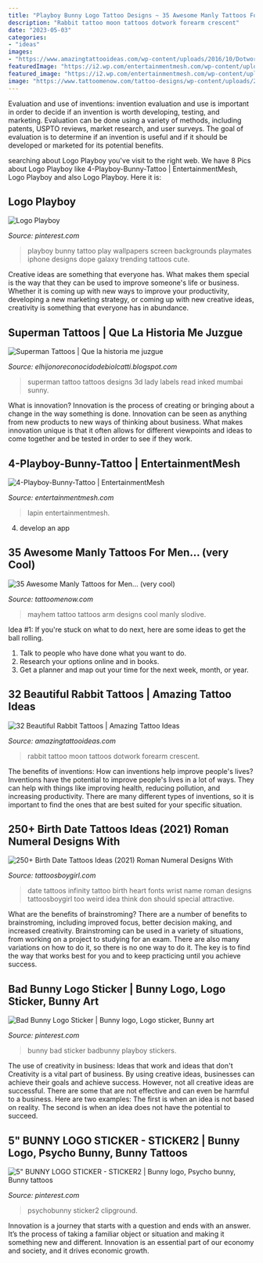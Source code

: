 ```yaml
---
title: "Playboy Bunny Logo Tattoo Designs ~ 35 Awesome Manly Tattoos For Men... (very Cool)"
description: "Rabbit tattoo moon tattoos dotwork forearm crescent"
date: "2023-05-03"
categories:
- "ideas"
images:
- "https://www.amazingtattooideas.com/wp-content/uploads/2016/10/Dotwork-Rabbit-On-The-Crescent-Moon-Forearm-Tattoo.jpg"
featuredImage: "https://i2.wp.com/entertainmentmesh.com/wp-content/uploads/2017/07/4-Playboy-Bunny-Tattoo.jpg?ssl=1"
featured_image: "https://i2.wp.com/entertainmentmesh.com/wp-content/uploads/2017/07/4-Playboy-Bunny-Tattoo.jpg?ssl=1"
image: "https://www.tattoomenow.com/tattoo-designs/wp-content/uploads/2012/10/14-16.jpg"
---
```



Evaluation and use of inventions:
invention evaluation and use is important in order to decide if an invention is worth developing, testing, and marketing. Evaluation can be done using a variety of methods, including patents, USPTO reviews, market research, and user surveys. The goal of evaluation is to determine if an invention is useful and if it should be developed or marketed for its potential benefits.

	

		
searching about Logo Playboy you've visit to the right web. We have 8 Pics about Logo Playboy like 4-Playboy-Bunny-Tattoo | EntertainmentMesh, Logo Playboy and also Logo Playboy. Here it is:
		
    
## Logo Playboy

<img loading=lazy src="https://i.pinimg.com/236x/55/ef/ae/55efaeafb135f3c4f25027993bfc600f--playboy-bunny-vinyl-toys.jpg" onerror="this.onerror=null;this.src='https://tse3.mm.bing.net/th?id=OIP.4UVrtUg18Te1UZ5tjkyefQCbEs&amp;pid=15.1';" alt="Logo Playboy">

_Source: pinterest.com_

>playboy bunny tattoo play wallpapers screen backgrounds playmates iphone designs dope galaxy trending tattoos cute. 

	

Creative ideas are something that everyone has. What makes them special is the way that they can be used to improve someone's life or business. Whether it is coming up with new ways to improve your productivity, developing a new marketing strategy, or coming up with new creative ideas, creativity is something that everyone has in abundance.

    
## Superman Tattoos | Que La Historia Me Juzgue

<img loading=lazy src="http://1.bp.blogspot.com/-YhWrldcba4Y/TtiuaZZbhuI/AAAAAAAABGE/341p0C4AXDw/s1600/NT104.jpg" onerror="this.onerror=null;this.src='https://tse4.mm.bing.net/th?id=OIP.H35ER0Q9cqARN6OgT_7z9QHaE8&amp;pid=15.1';" alt="Superman Tattoos | Que la historia me juzgue">

_Source: elhijonoreconocidodebiolcatti.blogspot.com_

>superman tattoo tattoos designs 3d lady labels read inked mumbai sunny. 

	

What is innovation?
Innovation is the process of creating or bringing about a change in the way something is done. Innovation can be seen as anything from new products to new ways of thinking about business. What makes innovation unique is that it often allows for different viewpoints and ideas to come together and be tested in order to see if they work.

    
## 4-Playboy-Bunny-Tattoo | EntertainmentMesh

<img loading=lazy src="https://i2.wp.com/entertainmentmesh.com/wp-content/uploads/2017/07/4-Playboy-Bunny-Tattoo.jpg?ssl=1" onerror="this.onerror=null;this.src='https://tse1.mm.bing.net/th?id=OIP.1ZkIQgjjRpiHfdP69EPSVwHaFO&amp;pid=15.1';" alt="4-Playboy-Bunny-Tattoo | EntertainmentMesh">

_Source: entertainmentmesh.com_

>lapin entertainmentmesh. 

	

4. develop an app

    
## 35 Awesome Manly Tattoos For Men... (very Cool)

<img loading=lazy src="https://www.tattoomenow.com/tattoo-designs/wp-content/uploads/2012/10/14-16.jpg" onerror="this.onerror=null;this.src='https://tse1.mm.bing.net/th?id=OIP.nG5AgB4AnWfgnrqzKLfUSgHaFj&amp;pid=15.1';" alt="35 Awesome Manly Tattoos for Men... (very cool)">

_Source: tattoomenow.com_

>mayhem tattoo tattoos arm designs cool manly slodive. 

	

Idea #1:
If you're stuck on what to do next, here are some ideas to get the ball rolling.
1. Talk to people who have done what you want to do.
2. Research your options online and in books.
3. Get a planner and map out your time for the next week, month, or year.

    
## 32 Beautiful Rabbit Tattoos | Amazing Tattoo Ideas

<img loading=lazy src="https://www.amazingtattooideas.com/wp-content/uploads/2016/10/Dotwork-Rabbit-On-The-Crescent-Moon-Forearm-Tattoo.jpg" onerror="this.onerror=null;this.src='https://tse4.mm.bing.net/th?id=OIP.KrhCF6BfIlvWbKBwFLDxlgHaJQ&amp;pid=15.1';" alt="32 Beautiful Rabbit Tattoos | Amazing Tattoo Ideas">

_Source: amazingtattooideas.com_

>rabbit tattoo moon tattoos dotwork forearm crescent. 

	

The benefits of inventions: How can inventions help improve people's lives?
Inventions have the potential to improve people's lives in a lot of ways. They can help with things like improving health, reducing pollution, and increasing productivity. There are many different types of inventions, so it is important to find the ones that are best suited for your specific situation.

    
## 250+ Birth Date Tattoos Ideas (2021) Roman Numeral Designs With

<img loading=lazy src="https://cdn.tattoosboygirl.com/wp-content/uploads/2019/03/infinity-with-date-tattoos-on-wrist.jpg" onerror="this.onerror=null;this.src='https://tse3.mm.bing.net/th?id=OIP.7Xw3vkwyz7qVkDewcnhlYgHaG6&amp;pid=15.1';" alt="250+ Birth Date Tattoos Ideas (2021) Roman Numeral Designs With">

_Source: tattoosboygirl.com_

>date tattoos infinity tattoo birth heart fonts wrist name roman designs tattoosboygirl too weird idea think don should special attractive. 

	

What are the benefits of brainstroming?
There are a number of benefits to brainstroming, including improved focus, better decision making, and increased creativity. Brainstroming can be used in a variety of situations, from working on a project to studying for an exam. There are also many variations on how to do it, so there is no one way to do it. The key is to find the way that works best for you and to keep practicing until you achieve success.

    
## Bad Bunny Logo Sticker | Bunny Logo, Logo Sticker, Bunny Art

<img loading=lazy src="https://i.pinimg.com/736x/bc/b8/71/bcb8713025f8b07e318b1da7e5d0194c.jpg" onerror="this.onerror=null;this.src='https://tse3.mm.bing.net/th?id=OIP.OJAI8tuEZCLyeTR2fvtoyQHaHa&amp;pid=15.1';" alt="Bad Bunny Logo Sticker | Bunny logo, Logo sticker, Bunny art">

_Source: pinterest.com_

>bunny bad sticker badbunny playboy stickers. 

	

The use of creativity in business: Ideas that work and ideas that don't
Creativity is a vital part of business. By using creative ideas, businesses can achieve their goals and achieve success. However, not all creative ideas are successful. There are some that are not effective and can even be harmful to a business. Here are two examples: The first is when an idea is not based on reality. The second is when an idea does not have the potential to succeed.

    
## 5&quot; BUNNY LOGO STICKER - STICKER2 | Bunny Logo, Psycho Bunny, Bunny Tattoos

<img loading=lazy src="https://i.pinimg.com/736x/81/39/f7/8139f70d5a91799b68177500fbfeba8e.jpg" onerror="this.onerror=null;this.src='https://tse4.mm.bing.net/th?id=OIP.caqRmykDFRu0zco-K7KqcQHaJO&amp;pid=15.1';" alt="5&quot; BUNNY LOGO STICKER - STICKER2 | Bunny logo, Psycho bunny, Bunny tattoos">

_Source: pinterest.com_

>psychobunny sticker2 clipground. 

	

Innovation is a journey that starts with a question and ends with an answer. It’s the process of taking a familiar object or situation and making it something new and different. Innovation is an essential part of our economy and society, and it drives economic growth.

